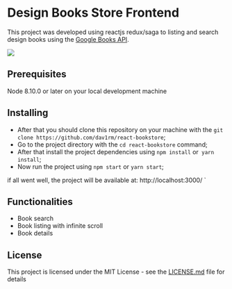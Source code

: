 # Design Books Store Frontend

This project was developed using reactjs redux/saga to listing and search design books using the [Google Books API](https://developers.google.com/books/docs/v1/using).

![](src/assets/presentation.gif)

## Prerequisites

Node 8.10.0 or later on your local development machine


## Installing

* After that you should clone this repository on your machine with the `git clone https://github.com/dav1rm/react-bookstore`;
* Go to the project directory with the `cd react-bookstore` command;
* After that install the project dependencies using `npm install` or` yarn install`;
* Now run the project using `npm start` or `yarn start`;

if all went well, the project will be available at: http://localhost:3000/ `


## Functionalities

* Book search
* Book listing with infinite scroll
* Book details


## License

This project is licensed under the MIT License - see the [LICENSE.md](LICENSE) file for details
